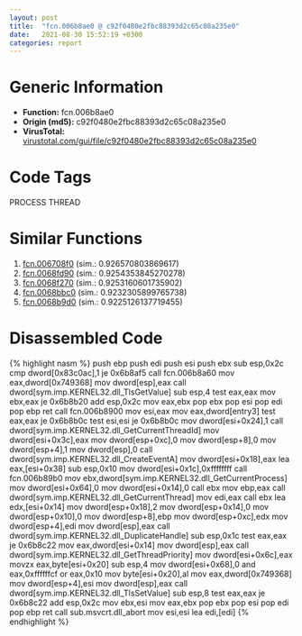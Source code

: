 ```yaml
---
layout: post
title:  "fcn.006b8ae0 @ c92f0480e2fbc88393d2c65c08a235e0"
date:   2021-08-30 15:52:19 +0300
categories: report
---
```


# Generic Information
- **Function:** fcn.006b8ae0
- **Origin (md5):** c92f0480e2fbc88393d2c65c08a235e0
- **VirusTotal:** [virustotal.com/gui/file/c92f0480e2fbc88393d2c65c08a235e0][virustotal_ref]

# Code Tags
<span class="tag" id="PROCESS">PROCESS</span>
<span class="tag" id="THREAD">THREAD</span>


# Similar Functions

1. [fcn.006708f0][similar_1_ref] (sim.: 0.926570803869617)
2. [fcn.0068fd90][similar_2_ref] (sim.: 0.9254353845270278)
3. [fcn.0068f270][similar_3_ref] (sim.: 0.9253160601735902)
4. [fcn.0068bbc0][similar_4_ref] (sim.: 0.9232305899765738)
5. [fcn.0068b9d0][similar_5_ref] (sim.: 0.9225126137719455)


# Disassembled Code

{% highlight nasm %}
push ebp
push edi
push esi
push ebx
sub esp,0x2c
cmp dword[0x83c0ac],1
je 0x6b8af5
call fcn.006b8a60
mov eax,dword[0x749368]
mov dword[esp],eax
call dword[sym.imp.KERNEL32.dll_TlsGetValue]
sub esp,4
test eax,eax
mov ebx,eax
je 0x6b8b20
add esp,0x2c
mov eax,ebx
pop ebx
pop esi
pop edi
pop ebp
ret 
call fcn.006b8900
mov esi,eax
mov eax,dword[entry3]
test eax,eax
je 0x6b8b0c
test esi,esi
je 0x6b8b0c
mov dword[esi+0x24],1
call dword[sym.imp.KERNEL32.dll_GetCurrentThreadId]
mov dword[esi+0x3c],eax
mov dword[esp+0xc],0
mov dword[esp+8],0
mov dword[esp+4],1
mov dword[esp],0
call dword[sym.imp.KERNEL32.dll_CreateEventA]
mov dword[esi+0x18],eax
lea eax,[esi+0x38]
sub esp,0x10
mov dword[esi+0x1c],0xffffffff
call fcn.006b89b0
mov ebx,dword[sym.imp.KERNEL32.dll_GetCurrentProcess]
mov dword[esi+0x64],0
mov dword[esi+0x14],0
call ebx
mov ebp,eax
call dword[sym.imp.KERNEL32.dll_GetCurrentThread]
mov edi,eax
call ebx
lea edx,[esi+0x14]
mov dword[esp+0x18],2
mov dword[esp+0x14],0
mov dword[esp+0x10],0
mov dword[esp+8],ebp
mov dword[esp+0xc],edx
mov dword[esp+4],edi
mov dword[esp],eax
call dword[sym.imp.KERNEL32.dll_DuplicateHandle]
sub esp,0x1c
test eax,eax
je 0x6b8c22
mov eax,dword[esi+0x14]
mov dword[esp],eax
call dword[sym.imp.KERNEL32.dll_GetThreadPriority]
mov dword[esi+0x6c],eax
movzx eax,byte[esi+0x20]
sub esp,4
mov dword[esi+0x68],0
and eax,0xffffffcf
or eax,0x10
mov byte[esi+0x20],al
mov eax,dword[0x749368]
mov dword[esp+4],esi
mov dword[esp],eax
call dword[sym.imp.KERNEL32.dll_TlsSetValue]
sub esp,8
test eax,eax
je 0x6b8c22
add esp,0x2c
mov ebx,esi
mov eax,ebx
pop ebx
pop esi
pop edi
pop ebp
ret 
call sub.msvcrt.dll_abort
mov esi,esi
lea edi,[edi]
{% endhighlight %}


[similar_1_ref]: /report/fcn.006708f0@c92f0480e2fbc88393d2c65c08a235e0
[similar_2_ref]: /report/fcn.0068fd90@c92f0480e2fbc88393d2c65c08a235e0
[similar_3_ref]: /report/fcn.0068f270@c92f0480e2fbc88393d2c65c08a235e0
[similar_4_ref]: /report/fcn.0068bbc0@c92f0480e2fbc88393d2c65c08a235e0
[similar_5_ref]: /report/fcn.0068b9d0@c92f0480e2fbc88393d2c65c08a235e0
[virustotal_ref]: https://www.virustotal.com/gui/file/c92f0480e2fbc88393d2c65c08a235e0